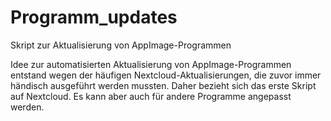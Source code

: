 # Programm_updates
Skript zur Aktualisierung von AppImage-Programmen

Idee zur automatisierten Aktualisierung von AppImage-Programmen entstand wegen der häufigen Nextcloud-Aktualisierungen, die zuvor immer händisch ausgeführt werden mussten. Daher bezieht sich das erste Skript auf Nextcloud. Es kann aber auch für andere Programme angepasst werden.
